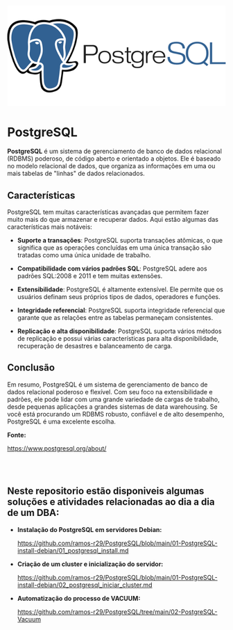 <img src="https://github.com/ramos-r29/PostgreSQL/blob/main/imagens/postgresql.png" alt="Logo PostgreSQL">

<br>

# PostgreSQL

**PostgreSQL** é um sistema de gerenciamento de banco de dados relacional (RDBMS) poderoso, de código aberto e orientado a objetos. Ele é baseado no modelo relacional de dados, que organiza as informações em uma ou mais tabelas de "linhas" de dados relacionados.

## Características

PostgreSQL tem muitas características avançadas que permitem fazer muito mais do que armazenar e recuperar dados. Aqui estão algumas das características mais notáveis:

- **Suporte a transações**: PostgreSQL suporta transações atômicas, o que significa que as operações concluídas em uma única transação são tratadas como uma única unidade de trabalho.

- **Compatibilidade com vários padrões SQL**: PostgreSQL adere aos padrões SQL:2008 e 2011 e tem muitas extensões.

- **Extensibilidade**: PostgreSQL é altamente extensível. Ele permite que os usuários definam seus próprios tipos de dados, operadores e funções.

- **Integridade referencial**: PostgreSQL suporta integridade referencial que garante que as relações entre as tabelas permaneçam consistentes.

- **Replicação e alta disponibilidade**: PostgreSQL suporta vários métodos de replicação e possui várias características para alta disponibilidade, recuperação de desastres e balanceamento de carga.

## Conclusão

Em resumo, PostgreSQL é um sistema de gerenciamento de banco de dados relacional poderoso e flexível. Com seu foco na extensibilidade e padrões, ele pode lidar com uma grande variedade de cargas de trabalho, desde pequenas aplicações a grandes sistemas de data warehousing. Se você está procurando um RDBMS robusto, confiável e de alto desempenho, PostgreSQL é uma excelente escolha.

**Fonte:**

https://www.postgresql.org/about/

<br>
<br>

## Neste repositorio estão disponiveis algumas soluções e atividades relacionadas ao dia a dia de um DBA:
- **Instalação do PostgreSQL em servidores Debian:**

  https://github.com/ramos-r29/PostgreSQL/blob/main/01-PostgreSQL-install-debian/01_postgresql_install.md

- **Criação de um cluster e inicialização do servidor:**
  
  https://github.com/ramos-r29/PostgreSQL/blob/main/01-PostgreSQL-install-debian/02_postgresql_iniciar_cluster.md

- **Automatização do processo de VACUUM:**
  
  https://github.com/ramos-r29/PostgreSQL/tree/main/02-PostgreSQL-Vacuum
